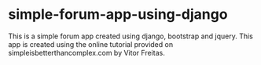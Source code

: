 # simple-forum-app-using-django
This is a simple forum app created using django, bootstrap and jquery.
This app is created using the online tutorial provided on simpleisbetterthancomplex.com by Vitor Freitas.
